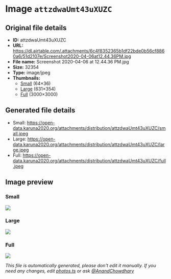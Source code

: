# Image `attzdwaUmt43uXUZC`

## Original file details

- **ID:** attzdwaUmt43uXUZC
- **URL:** https://dl.airtable.com/.attachments/6c4f8352365b1df22bde0b56cf8860a6/51d2107e/Screenshot2020-04-06at12.44.36PM.jpg
- **File name:** Screenshot 2020-04-06 at 12.44.36 PM.jpg
- **Size:** 32354
- **Type:** image/jpeg
- **Thumbnails:**
  - [Small](https://dl.airtable.com/.attachmentThumbnails/5713b028f6a691e7eb41055630ba870b/0d356af8) (64×36)
  - [Large](https://dl.airtable.com/.attachmentThumbnails/cc5454e095e42f69e79ba45bcfa88ea1/8607af57) (631×354)
  - [Full](https://dl.airtable.com/.attachmentThumbnails/bec6c84ccd6c1a30754964581eee790c/b13b3acc) (3000×3000)

## Generated file details

- Small: https://open-data.karuna2020.org/attachments/distribution/attzdwaUmt43uXUZC/small.jpeg
- Large: https://open-data.karuna2020.org/attachments/distribution/attzdwaUmt43uXUZC/large.jpeg
- Full: https://open-data.karuna2020.org/attachments/distribution/attzdwaUmt43uXUZC/full.jpeg

## Image preview

### Small

![](https://open-data.karuna2020.org/attachments/distribution/attzdwaUmt43uXUZC/small.jpeg)

### Large

![](https://open-data.karuna2020.org/attachments/distribution/attzdwaUmt43uXUZC/large.jpeg)

### Full

![](https://open-data.karuna2020.org/attachments/distribution/attzdwaUmt43uXUZC/full.jpeg)

_This file is automatically generated, please don't edit it manually. If you need any changes, edit [photos.ts](/photos.ts) or ask [@AnandChowdhary](https://github.com/AnandChowdhary)_

